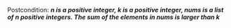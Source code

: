 Postcondition: ***n is a positive integer, k is a positive integer, nums is a list of n positive integers. The sum of the elements in nums is larger than k***